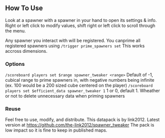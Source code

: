 ## How To Use
Look at a spawner with a spawner in your hand to open its settings & info. Right or left click to modify values, shift right or left click to scroll through the menu. 

Any spawner you interact with will be registered. You canprime all registered spawners using `/trigger prime_spawners set` <ticks> This works accross dimensions.

### Options
`/scoreboard players set $range spawner_tweaker <range>`
Default of -1, cubical range to prime spawners in, with negative numbers being infinite (ex. 100 would be a 200 sized cube centered on the player)
`/scoreboard players set $efficient_data spawner_tweaker 1`
1 or 0, default 1. Wheather or not to delete unnecessary data when priming spawners

### Reuse
Feel free to use, modify, and distribute. This datapack is by link2012.
Latest version at https://github.com/the-link2012/spawner_tweaker
The pack is low impact so it is fine to keep in published maps.
